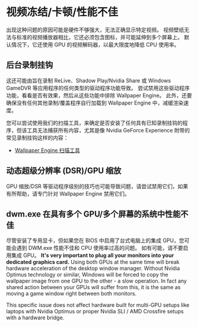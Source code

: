 # 视频冻结/卡顿/性能不佳

出现这种问题的原因可能是硬件不够强大，无法正确显示特定视频。 视频壁纸无法与标准的视频播放器相比，它还必须包含图标，并可能延伸到多个屏幕上。 默认情况下，它还使用 GPU 的视频解码器，以最大限度地降低 CPU 使用率。

## 后台录制挂钩
这还可能由旨在录制 ReLive、Shadow Play/Nvidia Share 或 Windows GameDVR 等应用程序的任何类型的驱动程序功能导致。 尝试禁用这些驱动程序功能，看看是否有效果，然后从这些功能中排除 Wallpaper Engine。 此外，还要确保没有任何其他录制/覆盖程序自行加载到 Wallpaper Engine 中，减缓渲染速度。

您可以尝试使用我们的扫描工具，来确定是否安装了任何具有已知录制挂钩的程序，但该工具无法捕获所有内容，尤其是像 Nvidia GeForce Experience 附带的常见录制挂钩这样的内容：

* [Wallpaper Engine 扫描工具](/debug/scantool.html)

## 动态超级分辨率 (DSR)/GPU 缩放
GPU 缩放/DSR 等驱动程序级别的技巧也可能导致问题，请尝试禁用它们，如果有所帮助，请专门针对 Wallpaper Engine 禁用它们。

## dwm.exe 在具有多个 GPU/多个屏幕的系统中性能不佳
尽管安装了专用显卡，但如果您在 BIOS 中启用了台式电脑上的集成 GPU，您可能会遇到 DWM.exe 性能不佳和 CPU 使用率过高的问题。 如有可能，请不要启用集成 GPU。 **It's very important to plug all your monitors into your dedicated graphics card.** Using both GPUs at the same time will break hardware acceleration of the desktop window manager. Without Nvidia Optimus technology or similar, Windows will be forced to copy the wallpaper image from one GPU to the other - a slow operation. In fact any shared action between your GPUs will suffer from this, it is the same as moving a game window right between both monitors.

This specific issue does not affect hardware built for multi-GPU setups like laptops with Nvidia Optimus or proper Nvidia SLI / AMD Crossfire setups with a hardware bridge.